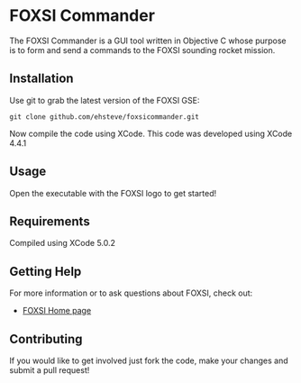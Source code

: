 FOXSI Commander
===============

The FOXSI Commander is a GUI tool written in Objective C whose purpose is to form and 
send a commands to the FOXSI sounding rocket mission.

Installation
------------

Use git to grab the latest version of the FOXSI GSE:

    git clone github.com/ehsteve/foxsicommander.git

Now compile the code using XCode. This code was developed using XCode 4.4.1

Usage
-----

Open the executable with the FOXSI logo to get started!

Requirements
------------
Compiled using XCode 5.0.2

Getting Help
------------

For more information or to ask questions about FOXSI, check out:

 * [FOXSI Home page](http://schriste.wordpress.com/foxsi/)

Contributing
------------

If you would like to get involved just fork the code, make your changes
and submit a pull request!


